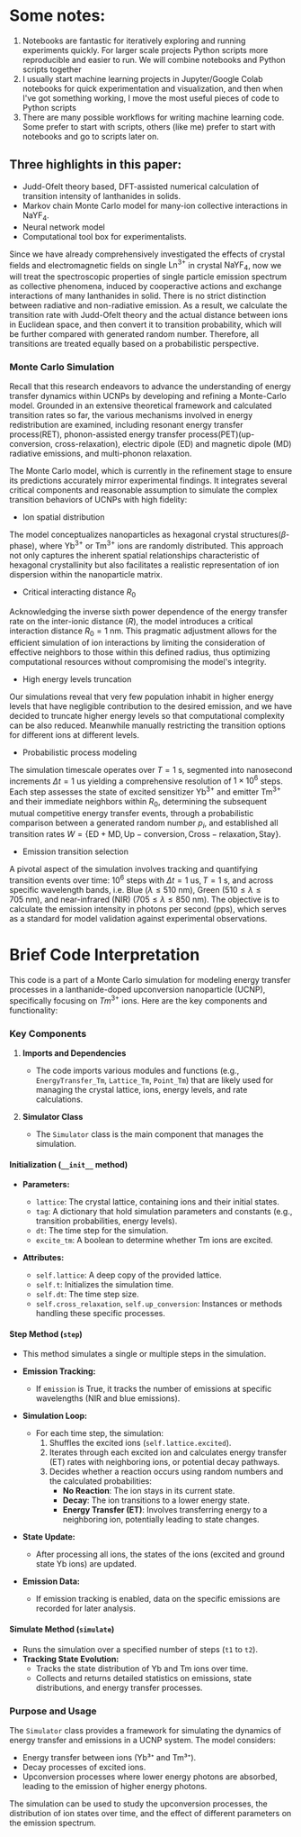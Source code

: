 # Some notes:

1. Notebooks are fantastic for iteratively exploring and running experiments quickly. For larger scale projects Python scripts more reproducible and easier to run. We will combine notebooks and Python scripts together
2. I usually start machine learning projects in Jupyter/Google Colab notebooks for quick experimentation and visualization, and then when I've got something working, I move the most useful pieces of code to Python scripts
3. There are many possible workflows for writing machine learning code. Some prefer to start with scripts, others (like me) prefer to start with notebooks and go to scripts later on.


## Three highlights in this paper:

- Judd-Ofelt theory based, DFT-assisted numerical calculation of transition intensity of lanthanides in solids.
- Markov chain Monte Carlo model for many-ion collective interactions in $\mathrm{NaYF_4}$.
- Neural network model
- Computational tool box for experimentalists.

Since we have already comprehensively investigated the effects of crystal fields and electromagnetic fields on single $\mathrm{Ln}^{3+}$ in crystal $\mathrm{NaYF_4}$, now we will treat the spectroscopic properties of single particle emission spectrum as collective phenomena, induced by cooperactive actions and exchange interactions of many lanthanides in solid. There is no strict distinction between radiative and non-radiative emission. As a result, we calculate the transition rate with Judd-Ofelt theory and the actual distance between ions in Euclidean space, and then convert it to transition probability, which will be further compared with generated random number. Therefore, all transitions are treated equally based on a probabilistic perspective.


### Monte Carlo Simulation

Recall that this research endeavors to advance the understanding of energy transfer dynamics within UCNPs by developing and refining a Monte-Carlo model. Grounded in an extensive theoretical framework and calculated transition rates so far, the various mechanisms involved in energy redistribution are examined, including resonant energy transfer process(RET), phonon-assisted energy transfer process(PET)(up-conversion, cross-relaxation), electric dipole (ED) and magnetic dipole (MD) radiative emissions, and multi-phonon relaxation. 



The Monte Carlo model, which is currently in the refinement stage to ensure its predictions accurately mirror experimental findings. It integrates several critical components and reasonable assumption to simulate the complex transition behaviors of UCNPs with high fidelity:

- Ion spatial distribution


The model conceptualizes nanoparticles as hexagonal crystal structures($\beta$-phase), where $\mathrm{Yb^{3+}}$ or $\mathrm{Tm^{3+}}$ ions are randomly distributed. This approach not only captures the inherent spatial relationships characteristic of hexagonal crystallinity but also facilitates a realistic representation of ion dispersion within the nanoparticle matrix.


- Critical interacting distance $R_0$


Acknowledging the inverse sixth power dependence of the energy transfer rate on the inter-ionic distance ($R$), the model introduces a critical interaction distance $R_0=1 ~\mathrm{nm}$. This pragmatic adjustment allows for the efficient simulation of ion interactions by limiting the consideration of effective neighbors to those within this defined radius, thus optimizing computational resources without compromising the model's integrity.



- High energy levels truncation 


Our simulations reveal that very few population inhabit in higher energy levels that have negligible contribution to the desired emission, and we have decided to truncate higher energy levels so that computational complexity can be also reduced. Meanwhile manually restricting the transition options for different ions at different levels.


- Probabilistic process modeling


The simulation timescale operates over $T=1~ \mathrm{s}$, segmented into nanosecond increments $\Delta t=1 ~\mathrm{us}$ yielding a comprehensive resolution of $1 \times 10^6$ steps. Each step assesses the state of excited sensitizer $\mathrm{Yb^{3+}}$ and emitter $\mathrm{Tm^{3+}}$ and their immediate neighbors within $R_0$, determining the subsequent mutual competitive energy transfer events, through a probabilistic comparison between a generated random number $p_i$, and established all transition rates $W=\{\mathrm{ED+MD}, \mathrm{Up}-\mathrm{conversion}, \mathrm{Cross}-\mathrm{relaxation}, \mathrm{Stay}\}$.


- Emission transition selection


A pivotal aspect of the simulation involves tracking and quantifying transition events over time: $10^6$ steps with $\Delta t= 1~\mathrm{us}, T=1~ \mathrm{s}$, and across specific wavelength bands, i.e. Blue ($\lambda \leq 510 ~\mathrm{nm}$), Green ($510 \leq \lambda \leq 705 ~\mathrm{nm}$), and near-infrared (NIR) ($705 \leq \lambda \leq 850 ~\mathrm{nm}$). The objective is to calculate the emission intensity in photons per second ($\mathrm{pps}$), which serves as a standard for model validation against experimental observations.


# Brief Code Interpretation

This code is a part of a Monte Carlo simulation for modeling energy transfer processes in a lanthanide-doped upconversion nanoparticle (UCNP), specifically focusing on $Tm^{3+}$ ions. Here are the  key components and functionality:

### Key Components

1. **Imports and Dependencies**
   - The code imports various modules and functions (e.g., `EnergyTransfer_Tm`, `Lattice_Tm`, `Point_Tm`) that are likely used for managing the crystal lattice, ions, energy levels, and rate calculations.

2. **Simulator Class**
   - The `Simulator` class is the main component that manages the simulation.

#### **Initialization (`__init__` method)**
   - **Parameters:**
     - `lattice`: The crystal lattice, containing ions and their initial states.
     - `tag`: A dictionary that hold simulation parameters and constants (e.g., transition probabilities, energy levels).
     - `dt`: The time step for the simulation.
     - `excite_tm`: A boolean to determine whether Tm ions are excited.

   - **Attributes:**
     - `self.lattice`: A deep copy of the provided lattice.
     - `self.t`: Initializes the simulation time.
     - `self.dt`: The time step size.
     - `self.cross_relaxation`, `self.up_conversion`: Instances or methods handling these specific processes.

#### **Step Method (`step`)**
   - This method simulates a single or multiple steps in the simulation.

   - **Emission Tracking:**
     - If `emission` is True, it tracks the number of emissions at specific wavelengths (NIR and blue emissions).

   - **Simulation Loop:**
     - For each time step, the simulation:
       1. Shuffles the excited ions (`self.lattice.excited`).
       2. Iterates through each excited ion and calculates energy transfer (ET) rates with neighboring ions, or potential decay pathways.
       3. Decides whether a reaction occurs using random numbers and the calculated probabilities:
          - **No Reaction**: The ion stays in its current state.
          - **Decay**: The ion transitions to a lower energy state.
          - **Energy Transfer (ET)**: Involves transferring energy to a neighboring ion, potentially leading to state changes.

   - **State Update:**
     - After processing all ions, the states of the ions (excited and ground state Yb ions) are updated.

   - **Emission Data:**
     - If emission tracking is enabled, data on the specific emissions are recorded for later analysis.

#### **Simulate Method (`simulate`)**
   - Runs the simulation over a specified number of steps (`t1` to `t2`).
   - **Tracking State Evolution:**
     - Tracks the state distribution of Yb and Tm ions over time.
     - Collects and returns detailed statistics on emissions, state distributions, and energy transfer processes.

### Purpose and Usage
The `Simulator` class provides a framework for simulating the dynamics of energy transfer and emissions in a UCNP system. The model considers:
- Energy transfer between ions (Yb³⁺ and Tm³⁺).
- Decay processes of excited ions.
- Upconversion processes where lower energy photons are absorbed, leading to the emission of higher energy photons.

The simulation can be used to study the upconversion processes, the distribution of ion states over time, and the effect of different parameters on the emission spectrum.


